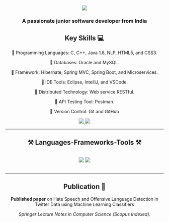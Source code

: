 
<h1 align="center">
    <img src="https://readme-typing-svg.herokuapp.com/?font=Righteous&size=35&center=true&vCenter=true&width=500&height=70&duration=4000&lines=Hi+There!+👋;+I'm+Seyed+Muzaffar!;" />
</h1>

<h3 align="center">A passionate junior software developer from India </h3>

<div align="center">
  
## Key Skills 💻

🌱 Programming Languages: C, C++, Java 1.8, NLP, HTML5, and CSS3.

🌱 Databases: Oracle and MySQL.

🌱 Framework: Hibernate, Spring MVC, Spring Boot, and Microservices.

🌱 IDE Tools: Eclipse, IntelliJ, and VSCode.

🌱 Distributed Technology: Web service RESTful.

🌱 API Testing Tool: Postman.

🌱 Version Control: Git and GitHub

<div align="center"> 
  <a href="mailto:muzaffarseyed9@gmail.com">
    <img src="https://img.shields.io/badge/Gmail-333333?style=for-the-badge&logo=gmail&logoColor=red" rel="noopener noreferrer"/>
  </a>
  <a href="https://linkedin.com/in/iammseyed" target="_blank">
    <img src="https://img.shields.io/badge/LinkedIn-0077B5?style=for-the-badge&logo=linkedin&logoColor=white" target="_blank" rel="noopener noreferrer"/>
  </a>
 
</div>

 <hr/>
<h2 align="center">⚒️ Languages-Frameworks-Tools ⚒️</h2>
<br/>
<div align="center">
    <img src="https://skillicons.dev/icons?i=java,spring,c,cpp,mysql,bootstrap,html,css,vscode,github,git" />
    <img src="https://skillicons.dev/icons?i=eclipse,idea,vscode,postman" /><br>
</div>

<br/>
<hr/>

## Publication 📑

**Published paper** on Hate Speech and Offensive Language Detection in Twitter Data using Machine Learning Classifiers

_Springer Lecture Notes in Computer Science (Scopus Indexed)_.
